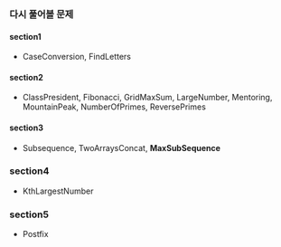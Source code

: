 ### 다시 풀어볼 문제

#### section1

- CaseConversion, FindLetters

#### section2

- ClassPresident, Fibonacci, GridMaxSum, LargeNumber, Mentoring, MountainPeak, NumberOfPrimes, ReversePrimes

#### section3

- Subsequence, TwoArraysConcat, **MaxSubSequence**

### section4 

- KthLargestNumber

### section5

- Postfix